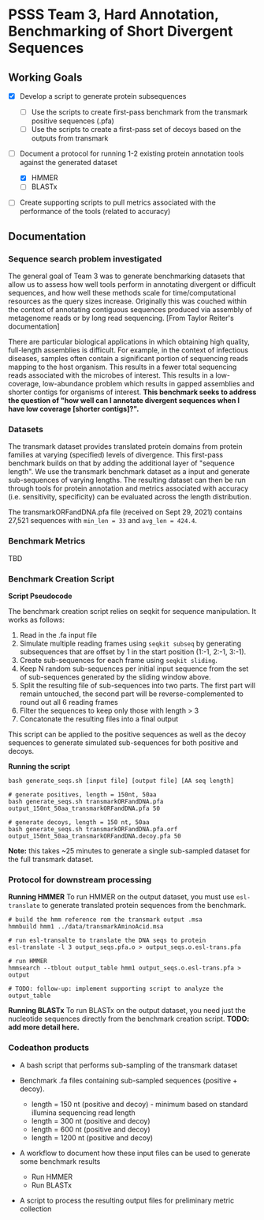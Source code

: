 # PSSS Team 3, Hard Annotation, Benchmarking of Short Divergent Sequences



## Working Goals

+ [x] Develop a script to generate protein subsequences
    + [ ] Use the scripts to create first-pass benchmark from the transmark positive sequences (.pfa)
    + [ ] Use the scripts to create a first-pass set of decoys based on the outputs from transmark 
+ [ ] Document a protocol for running 1-2 existing protein annotation tools against the generated dataset
    + [x] HMMER
    + [ ] BLASTx
+ [ ] Create supporting scripts to pull metrics associated with the performance of the tools (related to accuracy)


## Documentation

### Sequence search problem investigated

The general goal of Team 3 was to generate benchmarking datasets that allow us to assess how well tools perform in annotating divergent or difficult sequences, and how well these methods scale for time/computational resources as the query sizes increase. Originally this was couched within the context of annotating contiguous sequences produced via assembly of metagenome reads or by long read sequencing. [From Taylor Reiter's documentation]

There are particular biological applications in which obtaining high quality, full-length assemblies is difficult. For example, in the context of infectious diseases, samples often contain a significant portion of sequencing reads mapping to the host organism. This results in a fewer total sequencing reads associated with the microbes of interest. This results in a low-coverage, low-abundance problem which results in gapped assemblies and shorter contigs for organisms of interest. **This benchmark seeks to address the question of "how well can I annotate divergent sequences when I have low coverage [shorter contigs]?".** 


### Datasets

The transmark dataset provides translated protein domains from protein families at varying (specified) levels of divergence. This first-pass benchmark builds on that by adding the additional layer of "sequence length". We use the transmark benchmark dataset as a input and generate sub-sequences of varying lengths. The resulting dataset can then be run through tools for protein annotation and metrics associated with accuracy (i.e. sensitivity, specificity) can be evaluated across the length distribution. 

The transmarkORFandDNA.pfa file (received on Sept 29, 2021) contains 27,521 sequences with `min_len = 33` and `avg_len = 424.4`. 

### Benchmark Metrics

TBD

### Benchmark Creation Script

**Script Pseudocode**

The benchmark creation script relies on seqkit for sequence manipulation. It works as follows:
1. Read in the .fa input file
2. Simulate multiple reading frames using `seqkit subseq` by generating subsequences that are offset by 1 in the start position (1:-1, 2:-1, 3:-1).
3. Create sub-sequences for each frame using `seqkit sliding`.
4. Keep N random sub-sequences per initial input sequence from the set of sub-sequences generated by the sliding window above.
5. Split the resulting file of sub-sequences into two parts. The first part will remain untouched, the second part will be reverse-complemented to round out all 6 reading frames
6. Filter the sequences to keep only those with length > 3
7. Concatonate the resulting files into a final output

This script can be applied to the positive sequences as well as the decoy sequences to generate simulated sub-sequences for both positive and decoys.

**Running the script**
```
bash generate_seqs.sh [input file] [output file] [AA seq length]

# generate positives, length = 150nt, 50aa
bash generate_seqs.sh transmarkORFandDNA.pfa output_150nt_50aa_transmarkORFandDNA.pfa 50

# generate decoys, length = 150 nt, 50aa
bash generate_seqs.sh transmarkORFandDNA.pfa.orf output_150nt_50aa_transmarkORFandDNA.decoy.pfa 50

```

**Note:** this takes ~25 minutes to generate a single sub-sampled dataset for the full transmark dataset.

### Protocol for downstream processing

**Running HMMER** 
To run HMMER on the output dataset, you must use `esl-translate` to generate translated protein sequences from the benchmark.

```
# build the hmm reference rom the transmark output .msa
hmmbuild hmm1 ../data/transmarkAminoAcid.msa 

# run esl-transalte to translate the DNA seqs to protein
esl-translate -l 3 output_seqs.pfa.o > output_seqs.o.esl-trans.pfa 

# run HMMER
hmmsearch --tblout output_table hmm1 output_seqs.o.esl-trans.pfa > output

# TODO: follow-up: implement supporting script to analyze the output_table
```

**Running BLASTx**
To run BLASTx on the output dataset, you need just the nucleotide sequences directly from the benchmark creation script.  **TODO: add more detail here.**



### Codeathon products

+ A bash script that performs sub-sampling of the transmark dataset 
+ Benchmark .fa files containing sub-sampled sequences (positive + decoy).
    + length = 150 nt (positive and decoy) - minimum based on standard illumina sequencing read length
    + length = 300 nt (positive and decoy)
    + length = 600 nt (positive and decoy)
    + length = 1200 nt (positive and decoy) 
+ A workflow to document how these input files can be used to generate some benchmark results
    + Run HMMER
    + Run BLASTx

+ A script to process the resulting output files for preliminary metric collection

